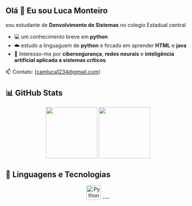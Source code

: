 ## Olá 👋 Eu sou Luca Monteiro

sou estudante de **Denvolvimento de Sistemas** no colegio Estadual central

- 💻 um conhecimento breve em **python**
- ☁️ estudo a linguaguem de **python** e focado em aprender **HTML** e **java**
- 🔐 Interesso-me por **cibersegurança**, **redes neurais** e **inteligência artificial aplicada a sistemas críticos**.


📫 Contato: [camluca1234@gmail.com) 


## 📊 GitHub Stats

<p align="center">
  <img height="140em" src="https://github-readme-stats.vercel.app/api?username=Lucamonteiro10&show_icons=true&theme=tokyonight&hide_title=false" />
  <img height="140em" src="https://github-readme-stats.vercel.app/api/top-langs/?username=Lucamonteiro10&layout=compact&theme=tokyonight" />
</p>

## 🚀 Linguagens e Tecnologias

<p align="center">
  <img src="https://cdn.jsdelivr.net/gh/devicons/devicon/icons/python/python-original.svg" height="40" alt="Python" />
---

<p align="center">
 
</p>

